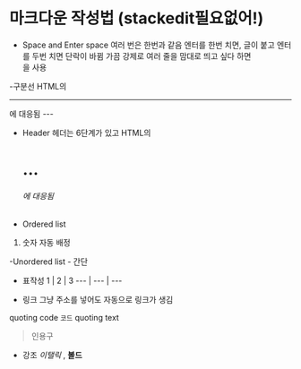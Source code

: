 # 마크다운 작성법 (stackedit필요없어!)
- Space and Enter
space 여러 번은 한번과 같음
엔터를 한번 치면, 글이 붙고 엔터를 두번 치면 단락이 바뀜
가끔 강제로 여러 줄을 맘대로 띄고 싶다 하면 <br/>을 사용

-구분선
HTML의 <hr>에 대응됨 
\---

- Header
헤더는 6단계가 있고 HTML의 <H1> ... <H6>에 대응됨

- Ordered list 
1. 숫자 자동 배정

-Unordered list
\- 간단

- 표작성
1 | 2 | 3
\--- | --- | ---

- 링크
그냥 주소를 넣어도 자동으로 링크가 생김

quoting code
`코드`
quoting text 
> 인용구

- 강조
_이탤릭_ , __볼드__ 
